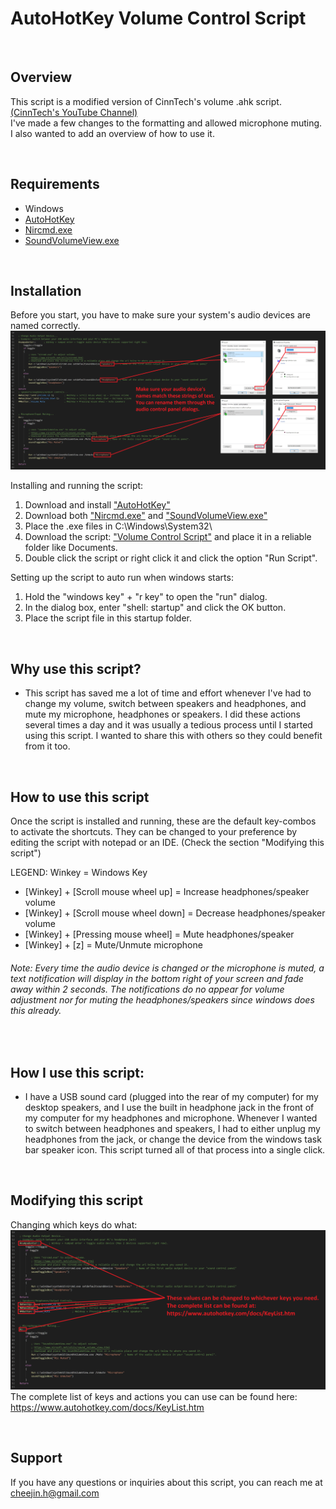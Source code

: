 # AutoHotKey Volume Control Script  

&nbsp;
## Overview
This script is a modified version of CinnTech's volume .ahk script. [(CinnTech's YouTube Channel)](https://www.youtube.com/channel/UC5c-tua8oh8QUlmXls9AjvQ)  
I've made a few changes to the formatting and allowed microphone muting. I also wanted to add an overview of how to use it.


&nbsp;
## Requirements 
* Windows
* [AutoHotKey](https://www.autohotkey.com/)  
* [Nircmd.exe](https://www.nirsoft.net/utils/nircmd.html)  
* [SoundVolumeView.exe](https://www.nirsoft.net/utils/sound_volume_view.html)


&nbsp;
## Installation
Before you start, you have to make sure your system's audio devices are named correctly.  
![alt text](./ignoreThisFolder/img_code_deviceNames.png?raw=true "Device Names")

Installing and running the script:
1. Download and install ["AutoHotKey"](https://www.autohotkey.com/)
1. Download both ["Nircmd.exe"](https://www.nirsoft.net/utils/nircmd.html) and ["SoundVolumeView.exe"](https://www.nirsoft.net/utils/sound_volume_view.html)  
1. Place the .exe files in C:\Windows\System32\  
1. Download the script: ["Volume Control Script"](https://github.com/h-cheema/Autohotkey-Volume-Control-Script/blob/master/VolumeControlScript.ahk) and place it in a reliable folder like Documents.  
1. Double click the script or right click it and click the option "Run Script".  


Setting up the script to auto run when windows starts:
1. Hold the "windows key" + "r key" to open the "run" dialog.
1. In the dialog box, enter "shell: startup" and click the OK button.
1. Place the script file in this startup folder.


&nbsp;
## Why use this script?
* This script has saved me a lot of time and effort whenever I've had to change my volume, switch between speakers and headphones, and mute my microphone, headphones or speakers. I did these actions several times a day and it was usually a tedious process until I started using this script. I wanted to share this with others so they could benefit from it too.


&nbsp;
## How to use this script
Once the script is installed and running, these are the default key-combos to activate the shortcuts. They can be changed to your preference by editing the script with notepad or an IDE. (Check the section "Modifying this script")

LEGEND: Winkey = Windows Key
* [Winkey] + [Scroll mouse wheel up] = Increase headphones/speaker volume
* [Winkey] + [Scroll mouse wheel down] = Decrease headphones/speaker volume
* [Winkey] + [Pressing mouse wheel] = Mute headphones/speaker
* [Winkey] + [z] = Mute/Unmute microphone

###### Note: Every time the audio device is changed or the microphone is muted, a text notification will display in the bottom right of your screen and fade away within 2 seconds. The notifications do no appear for volume adjustment nor for muting the headphones/speakers since windows does this already.

&nbsp;
## How I use this script:
* I have a USB sound card (plugged into the rear of my computer) for my desktop speakers, and I use the built in headphone jack in the front of my computer for my headphones and microphone. Whenever I wanted to switch between headphones and speakers, I had to either unplug my headphones from the jack, or change the device from the windows task bar speaker icon. This script turned all of that process into a single click.

&nbsp;
## Modifying this script
Changing which keys do what:
![alt text](./ignoreThisFolder/img_code_keys.png?raw=true "Keys")
The complete list of keys and actions you can use can be found here: https://www.autohotkey.com/docs/KeyList.htm

&nbsp;
## Support
If you have any questions or inquiries about this script, you can reach me at cheejin.h@gmail.com
